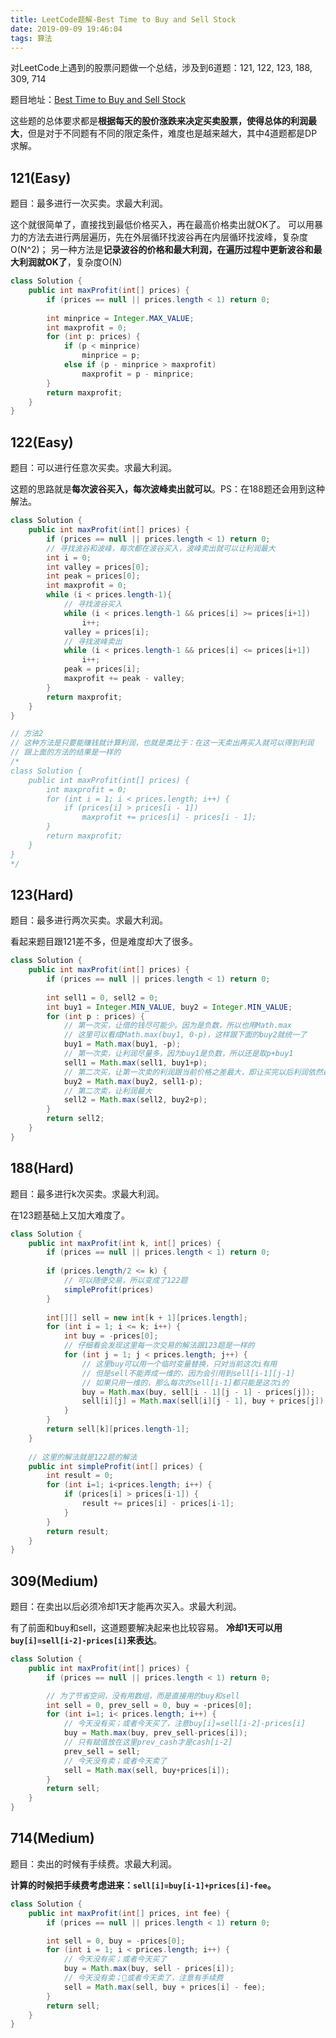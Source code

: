 ```yaml
---
title: LeetCode题解-Best Time to Buy and Sell Stock
date: 2019-09-09 19:46:04
tags: 算法
---
```

对LeetCode上遇到的股票问题做一个总结，涉及到6道题：121, 122, 123, 188, 309, 714

题目地址：[Best Time to Buy and Sell Stock](https://leetcode.com/problemset/all/?search=Best%20Time%20to%20Buy%20and%20Sell%20Stock)

这些题的总体要求都是**根据每天的股价涨跌来决定买卖股票，使得总体的利润最大**，但是对于不同题有不同的限定条件，难度也是越来越大，其中4道题都是DP求解。

## 121(Easy)
题目：最多进行一次买卖。求最大利润。

这个就很简单了，直接找到最低价格买入，再在最高价格卖出就OK了。
可以用暴力的方法去进行两层遍历，先在外层循环找波谷再在内层循环找波峰，复杂度O(N^2)；
另一种方法是**记录波谷的价格和最大利润，在遍历过程中更新波谷和最大利润就OK了**，复杂度O(N)
``` java
class Solution {
    public int maxProfit(int[] prices) {
        if (prices == null || prices.length < 1) return 0;
        
        int minprice = Integer.MAX_VALUE;
        int maxprofit = 0;
        for (int p: prices) {
            if (p < minprice)
                minprice = p;
            else if (p - minprice > maxprofit)
                maxprofit = p - minprice;
        }
        return maxprofit;
    }
}
```

## 122(Easy)
题目：可以进行任意次买卖。求最大利润。

这题的思路就是**每次波谷买入，每次波峰卖出就可以**。PS：在188题还会用到这种解法。

``` java
class Solution {
    public int maxProfit(int[] prices) {
        if (prices == null || prices.length < 1) return 0;
        // 寻找波谷和波峰，每次都在波谷买入，波峰卖出就可以让利润最大
        int i = 0;
        int valley = prices[0];
        int peak = prices[0];
        int maxprofit = 0;
        while (i < prices.length-1){
            // 寻找波谷买入
            while (i < prices.length-1 && prices[i] >= prices[i+1])
                i++;
            valley = prices[i];
            // 寻找波峰卖出
            while (i < prices.length-1 && prices[i] <= prices[i+1])
                i++;
            peak = prices[i];
            maxprofit += peak - valley;
        }
        return maxprofit;
    }
}

// 方法2
// 这种方法是只要能赚钱就计算利润，也就是类比于：在这一天卖出再买入就可以得到利润
// 跟上面的方法的结果是一样的
/*
class Solution {
    public int maxProfit(int[] prices) {
        int maxprofit = 0;
        for (int i = 1; i < prices.length; i++) {
            if (prices[i] > prices[i - 1])
                maxprofit += prices[i] - prices[i - 1];
        }
        return maxprofit;
    }
}
*/
```

## 123(Hard)
题目：最多进行两次买卖。求最大利润。

看起来题目跟121差不多，但是难度却大了很多。

``` java
class Solution {
    public int maxProfit(int[] prices) {
        if (prices == null || prices.length < 1) return 0;
        
        int sell1 = 0, sell2 = 0;
        int buy1 = Integer.MIN_VALUE, buy2 = Integer.MIN_VALUE;
        for (int p : prices) {
            // 第一次买，让借的钱尽可能少。因为是负数，所以也用Math.max
            // 这里可以看成Math.max(buy1, 0-p)，这样跟下面的buy2就统一了
            buy1 = Math.max(buy1, -p);
            // 第一次卖，让利润尽量多，因为buy1是负数，所以还是取p+buy1
            sell1 = Math.max(sell1, buy1+p);
            // 第二次买，让第一次卖的利润跟当前价格之差最大，即让买完以后利润依然最大
            buy2 = Math.max(buy2, sell1-p);
            // 第二次卖，让利润最大
            sell2 = Math.max(sell2, buy2+p);
        }
        return sell2;
    }
}
```

## 188(Hard)
题目：最多进行k次买卖。求最大利润。

在123题基础上又加大难度了。

``` java
class Solution {
    public int maxProfit(int k, int[] prices) {
        if (prices == null || prices.length < 1) return 0;
        
        if (prices.length/2 <= k) {
            // 可以随便交易，所以变成了122题
            simpleProfit(prices)
        }
        
        int[][] sell = new int[k + 1][prices.length];
        for (int i = 1; i <= k; i++) {
            int buy = -prices[0];
            // 仔细看会发现这里每一次交易的解法跟123题是一样的
            for (int j = 1; j < prices.length; j++) {
                // 这里buy可以用一个临时变量替换，只对当前这次i有用
                // 但是sell不能弄成一维的，因为会引用到sell[i-1][j-1]
                // 如果只用一维的，那么每次的sell[i-1]都只能是这次i的
                buy = Math.max(buy, sell[i - 1][j - 1] - prices[j]);
                sell[i][j] = Math.max(sell[i][j - 1], buy + prices[j]);
            }
        }
        return sell[k][prices.length-1];
    }
    
    // 这里的解法就是122题的解法
    public int simpleProfit(int[] prices) {
        int result = 0;
        for (int i=1; i<prices.length; i++) {
            if (prices[i] > prices[i-1]) {
                result += prices[i] - prices[i-1];
            }
        }
        return result;
    }
}
```

## 309(Medium)
题目：在卖出以后必须冷却1天才能再次买入。求最大利润。

有了前面和buy和sell，这道题要解决起来也比较容易。
**冷却1天可以用`buy[i]=sell[i-2]-prices[i]`来表达**。

``` java
class Solution {
    public int maxProfit(int[] prices) {
        if (prices == null || prices.length < 1) return 0;

        // 为了节省空间，没有用数组，而是直接用的buy和sell
        int sell = 0, prev_sell = 0, buy = -prices[0];
        for (int i=1; i< prices.length; i++) {
            // 今天没有买；或者今天买了，注意buy[i]=sell[i-2]-prices[i]
            buy = Math.max(buy, prev_sell-prices[i]);
            // 只有赋值放在这里prev_cash才是cash[i-2]
            prev_sell = sell;
            // 今天没有卖；或者今天卖了
            sell = Math.max(sell, buy+prices[i]);
        }
        return sell;
    }
}
```

## 714(Medium)
题目：卖出的时候有手续费。求最大利润。

**计算的时候把手续费考虑进来：`sell[i]=buy[i-1]+prices[i]-fee`。**

``` java
class Solution {
    public int maxProfit(int[] prices, int fee) {
        if (prices == null || prices.length < 1) return 0;

        int sell = 0, buy = -prices[0];
        for (int i = 1; i < prices.length; i++) {
            // 今天没有买；或者今天买了
            buy = Math.max(buy, sell - prices[i]);
            // 今天没有卖；或者今天卖了，注意有手续费
            sell = Math.max(sell, buy + prices[i] - fee);
        }
        return sell;
    }
}
```
